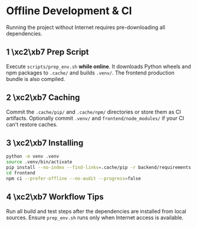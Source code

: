 # Offline Development & CI

Running the project without Internet requires pre-downloading all dependencies.

## 1 \xc2\xb7 Prep Script

Execute `scripts/prep_env.sh` **while online**. It downloads Python wheels and npm packages to `.cache/` and builds `.venv/`. The frontend production bundle is also compiled.

## 2 \xc2\xb7 Caching

Commit the `.cache/pip/` and `.cache/npm/` directories or store them as CI artifacts. Optionally commit `.venv/` and `frontend/node_modules/` if your CI can't restore caches.

## 3 \xc2\xb7 Installing

```bash
python -m venv .venv
source .venv/bin/activate
pip install --no-index --find-links=.cache/pip -r backend/requirements.txt
cd frontend
npm ci --prefer-offline --no-audit --progress=false
```

## 4 \xc2\xb7 Workflow Tips

Run all build and test steps after the dependencies are installed from local sources. Ensure `prep_env.sh` runs only when Internet access is available.
